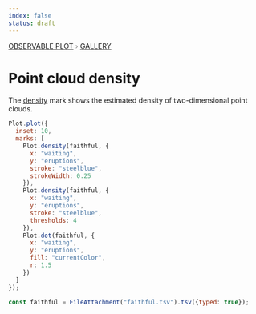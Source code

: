 ```yaml
---
index: false
status: draft
---
```


<div style="color: grey; font: 13px/25.5px var(--sans-serif); text-transform: uppercase;"><h1 style="display: none;">Plot: Point cloud density</h1><a href="/plot">Observable Plot</a> › <a href="/@observablehq/plot-gallery">Gallery</a></div>

# Point cloud density

The [density](https://observablehq.com/plot/marks/density) mark shows the estimated density of two-dimensional point clouds.

```js echo
Plot.plot({
  inset: 10,
  marks: [
    Plot.density(faithful, {
      x: "waiting",
      y: "eruptions",
      stroke: "steelblue",
      strokeWidth: 0.25
    }),
    Plot.density(faithful, {
      x: "waiting",
      y: "eruptions",
      stroke: "steelblue",
      thresholds: 4
    }),
    Plot.dot(faithful, {
      x: "waiting",
      y: "eruptions",
      fill: "currentColor",
      r: 1.5
    })
  ]
});
```

```js echo
const faithful = FileAttachment("faithful.tsv").tsv({typed: true});
```
